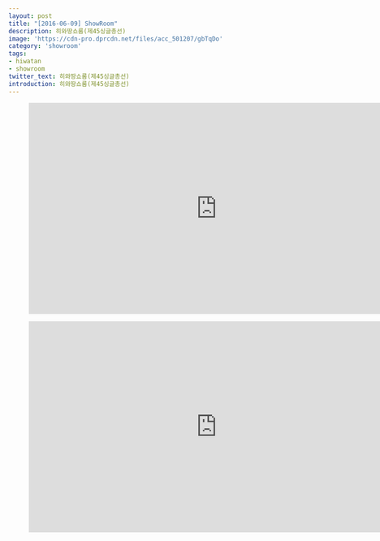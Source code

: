 ```yaml
---
layout: post
title: "[2016-06-09] ShowRoom"
description: 히와땅쇼룸(제45싱글총선)
image: 'https://cdn-pro.dprcdn.net/files/acc_501207/gbTqDo'
category: 'showroom'
tags:
- hiwatan
- showroom
twitter_text: 히와땅쇼룸(제45싱글총선)
introduction: 히와땅쇼룸(제45싱글총선)
---
```

<figure class="video_container">
<iframe width="740" height="416" src="https://serviceapi.nmv.naver.com/flash/convertIframeTag.nhn?vid=EB78D7217B2157BB453520B7933A170CBA14&outKey=V128abf3b74091a65306d4942abb4ce7e03361db77890677d16d14942abb4ce7e0336" frameborder="no" scrolling="no" webkitallowfullscreen mozallowfullscreen allowfullscreen></iframe>
</figure>

<figure class="video_container">
<iframe width="740" height="416" src="https://serviceapi.nmv.naver.com/flash/convertIframeTag.nhn?vid=B5A04CD8DA00D7274AE1C6C8BCBD22996D1D&outKey=V1210e2e29523baf1d5c0f85f5da177373136786a701001081181f85f5da177373136" frameborder="no" scrolling="no" webkitallowfullscreen mozallowfullscreen allowfullscreen></iframe>
</figure>
